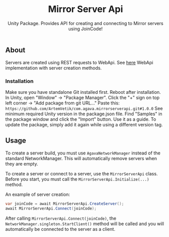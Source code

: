 
<br/>
<p align="center">
  <h1 align="center">Mirror Server Api</h1>

  <p align="center">
    Unity Package. Provides API for creating and connecting to Mirror servers using JoinCode!
    <br/>
    <br/>
  </p>
</p>



## About

Servers are created using REST requests to WebApi. See [here](https://github.com/ArtemVetik/docker-gameserver-factory.git) WebApi implementation with server creation methods.


### Installation

Make sure you have standalone Git installed first. Reboot after installation.
In Unity, open "Window" -> "Package Manager".
Click the "+" sign on top left corner -> "Add package from git URL..."
Paste this: `https://github.com/ArtemVetik/com.agava.mirrorserverapi.git#1.0.0`
See minimum required Unity version in the package.json file.
Find "Samples" in the package window and click the "Import" button. Use it as a guide.
To update the package, simply add it again while using a different version tag.

## Usage

To create a server build, you must use `AgavaNetworkManager` instead of the standard NetworkManager. This will automatically remove servers when they are empty.

To create a server or connect to a server, use the `MirrorServerApi` class. Before you start, you must call the `MirrorServerApi.Initialize(...)` method.

An example of server creation:
```cs
var joinCode = await MirrorServerApi.CreateServer();
await MirrorServerApi.Connect(joinCode);
```
After calling `MirrorServerApi.Connect(joinCode)`, the `NetworkManager.singleton.StartClient()` method will be called and you will automatically be connected to the server as a client.

